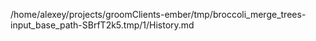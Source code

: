 /home/alexey/projects/groomClients-ember/tmp/broccoli_merge_trees-input_base_path-SBrfT2k5.tmp/1/History.md